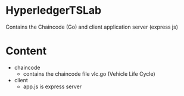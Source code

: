# HyperledgerTSLab
Contains the Chaincode (Go) and client application server (express js)

# Content
* chaincode
    - contains the chaincode file vlc.go (Vehicle Life Cycle)
* client
    - app.js is express server